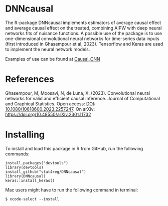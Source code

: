 # DNNcausal 
The R-package DNNcausal implements estimators of average causal effect and average causal effect on the treated,
combining AIPW with deep neural networks fits of nuisance functions.
A possible use of the package is to use one-dimensional convolutional neural networks for time-series data inputs
(first introduced in Ghasempour et al, 2023).
Tensorflow and Keras are used to implement the neural network models.

Examples of use can be found at [Causal_CNN](https://github.com/stat4reg/Causal_CNN)


# References


Ghasempour, M, Moosavi, N, de Luna, X. (2023). Convolutional neural networks for valid and efficient causal inference. Journal of Computational and Graphical Statistics. Open access: [DOI: 10.1080/10618600.2023.2257247](https://doi.org/10.1080/10618600.2023.2257247).
On arXiv: https://doi.org/10.48550/arXiv.2301.11732

# Installing

To install and load this package in R from GitHub, run the following commands:
```
install.packages("devtools")
library(devtools) 
install_github("stat4reg/DNNcausal")
library(DNNcausal)
keras::install_keras()
```

Mac users might have to run the following command in terminal:

```
$ xcode-select --install
```
